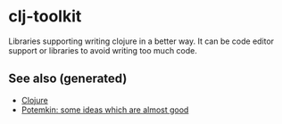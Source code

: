 # clj-toolkit

Libraries supporting writing clojure in a better way. It can be code
editor support or libraries to avoid writing too much code.

## See also (generated)

  - [Clojure](./../decks/clojure.md)
  - [Potemkin: some ideas which are almost
    good](./20200505124708-potemkin.md)
